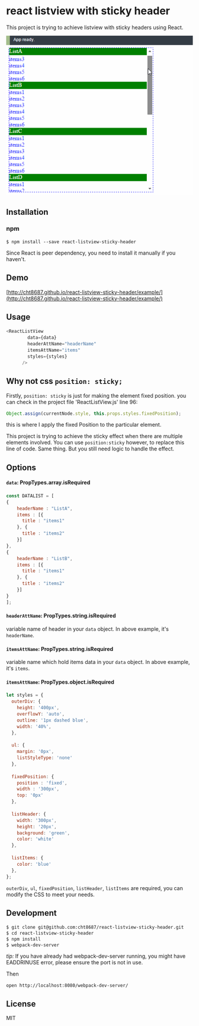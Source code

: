 # react listview with sticky header

This project is trying to achieve listview with sticky headers using React.

![React Listview sticky header](src/example/react-listview-sticky-header.gif)


## Installation

### npm

```
$ npm install --save react-listview-sticky-header
```

Since React is peer dependency, you need to install it manually if you haven't. 


## Demo

[http://cht8687.github.io/react-listview-sticky-header/example/](http://cht8687.github.io/react-listview-sticky-header/example/)


## Usage

```js
<ReactListView 
        data={data} 
        headerAttName="headerName"
        itemsAttName="items" 
        styles={styles}
      />
```


## Why not css `position: sticky;`

Firstly, `position: sticky` is just for making the element fixed position.
you can check in the project file 'ReactListView.js' line 96:

```js
Object.assign(currentNode.style, this.props.styles.fixedPosition);
```

this is where I apply the fixed Position to the particular element. 

This project is trying to achieve the sticky effect when there are multiple elements involved. 
You can use `position:sticky` however, to replace this line of code.  Same thing. But you still need logic to handle the effect.


## Options

#### `data`: PropTypes.array.isRequired

```js
const DATALIST = [
{
 	headerName : "ListA",
    items : [{
      title : "items1"
    }, {
      title : "items2"
    }]
},
{
 	headerName : "ListB",
    items : [{
      title : "items1"
    }, {
      title : "items2"
    }]
}
];
```

#### `headerAttName`: PropTypes.string.isRequired

variable name of header in your `data` object.
In above example, it's `headerName`.

#### `itemsAttName`: PropTypes.string.isRequired

variable name which hold items data in your `data` object.
In above example, it's `items`.

#### `itemsAttName`: PropTypes.object.isRequired

```js
let styles = {
  outerDiv: {
    height: '400px',
    overflowY: 'auto',
    outline: '1px dashed blue',
    width: '40%',
  },

  ul: {
    margin: '0px',
    listStyleType: 'none'
  },

  fixedPosition: {
    position : 'fixed',
    width : '300px',
    top: '0px'
  },

  listHeader: {
    width: '300px',
    height: '20px',
    background: 'green',
    color: 'white'
  },

  listItems: {
    color: 'blue'
  },
};
```

`outerDiv`, `ul`, `fixedPosition`, `listHeader`, `listItems` are required, you can modify the CSS to meet your needs.


## Development

```
$ git clone git@github.com:cht8687/react-listview-sticky-header.git
$ cd react-listview-sticky-header
$ npm install
$ webpack-dev-server
```

*tip:* If you have already had webpack-dev-server running, you might have EADDRINUSE error, please ensure the port is not in use.

Then

```
open http://localhost:8080/webpack-dev-server/
```


## License

MIT
